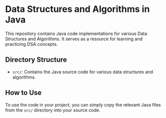# Data Structures and Algorithms in Java

This repository contains Java code implementations for various Data Structures and Algorithms. It serves as a resource for learning and practicing DSA concepts.

## Directory Structure

- `src/`: Contains the Java source code for various data structures and algorithms.

## How to Use

To use the code in your project, you can simply copy the relevant Java files from the `src/` directory into your source code.


